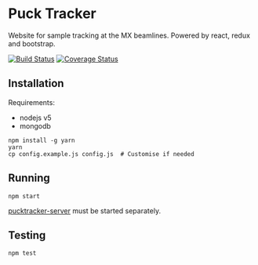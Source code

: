 # Puck Tracker

Website for sample tracking at the MX beamlines. Powered by react, redux and bootstrap.

[![Build Status](https://travis-ci.org/AustralianSynchrotron/pucktracker-client.svg?branch=master)](https://travis-ci.org/AustralianSynchrotron/pucktracker-client) [![Coverage Status](https://coveralls.io/repos/AustralianSynchrotron/pucktracker-client/badge.svg?branch=master&service=github)](https://coveralls.io/github/AustralianSynchrotron/pucktracker-client?branch=master)

## Installation

Requirements:

* nodejs v5
* mongodb

```
npm install -g yarn
yarn
cp config.example.js config.js  # Customise if needed
```

## Running

```
npm start
```

[pucktracker-server](https://github.com/AustralianSynchrotron/pucktracker-server) must be started separately.

## Testing

```
npm test
```
